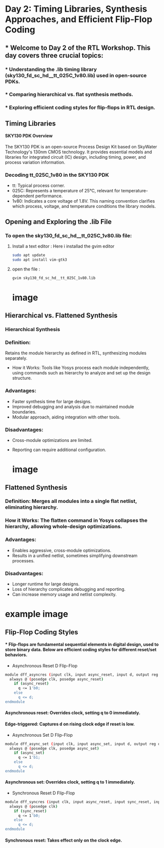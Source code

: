 # Day 2: Timing Libraries, Synthesis Approaches, and Efficient Flip-Flop Coding
## * Welcome to Day 2 of the RTL Workshop. This day covers three crucial topics:

### * Understanding the .lib timing library (sky130_fd_sc_hd__tt_025C_1v80.lib) used in open-source PDKs.
### * Comparing hierarchical vs. flat synthesis methods.
### * Exploring efficient coding styles for flip-flops in RTL design.

## Timing Libraries
#### SKY130 PDK Overview
The SKY130 PDK is an open-source Process Design Kit based on SkyWater Technology's 130nm CMOS technology. It provides essential models and libraries for integrated circuit (IC) design, including timing, power, and process variation information.

### Decoding tt_025C_1v80 in the SKY130 PDK
* tt: Typical process corner.
* 025C: Represents a temperature of 25°C, relevant for temperature-dependent performance.
* 1v80: Indicates a core voltage of 1.8V.
This naming convention clarifies which process, voltage, and temperature conditions the library models.

## Opening and Exploring the .lib File
### To open the sky130_fd_sc_hd__tt_025C_1v80.lib file:
1. Install a text editor : Here i installad the gvim editor
   ```bash
   sudo apt update
   sudo apt install vim-gtk3
   ```
2. open the file :
   ```bash
   gvim sky130_fd_sc_hd__tt_025C_1v80.lib
   ```
   # image

## Hierarchical vs. Flattened Synthesis
### Hierarchical Synthesis
### Definition: 
Retains the module hierarchy as defined in RTL, synthesizing modules separately.
* How it Works: Tools like Yosys process each module independently, using commands such as hierarchy to analyze and set up the design structure.
### Advantages:

* Faster synthesis time for large designs.
* Improved debugging and analysis due to maintained module boundaries.
* Modular approach, aiding integration with other tools.
### Disadvantages:

* Cross-module optimizations are limited.
* Reporting can require additional configuration.

  # image

## Flattened Synthesis
### Definition: Merges all modules into a single flat netlist, eliminating hierarchy.
### How it Works: The flatten command in Yosys collapses the hierarchy, allowing whole-design optimizations.
### Advantages:

* Enables aggressive, cross-module optimizations.
* Results in a unified netlist, sometimes simplifying downstream processes.
### Disadvantages:

* Longer runtime for large designs.
* Loss of hierarchy complicates debugging and reporting.
* Can increase memory usage and netlist complexity.
# example image

## Flip-Flop Coding Styles
#### * Flip-flops are fundamental sequential elements in digital design, used to store binary data. Below are efficient coding styles for different reset/set behaviors.

* Asynchronous Reset D Flip-Flop
```bash
module dff_asyncres (input clk, input async_reset, input d, output reg q);
  always @ (posedge clk, posedge async_reset)
    if (async_reset)
      q <= 1'b0;
    else
      q <= d;
endmodule
```
#### Asynchronous reset: Overrides clock, setting q to 0 immediately.
#### Edge-triggered: Captures d on rising clock edge if reset is low.
* Asynchronous Set D Flip-Flop
```bash
module dff_async_set (input clk, input async_set, input d, output reg q);
  always @ (posedge clk, posedge async_set)
    if (async_set)
      q <= 1'b1;
    else
      q <= d;
endmodule
```
#### Asynchronous set: Overrides clock, setting q to 1 immediately.
* Synchronous Reset D Flip-Flop
```bash
module dff_syncres (input clk, input async_reset, input sync_reset, input d, output reg q);
  always @ (posedge clk)
    if (sync_reset)
      q <= 1'b0;
    else
      q <= d;
endmodule
```
#### Synchronous reset: Takes effect only on the clock edge.


